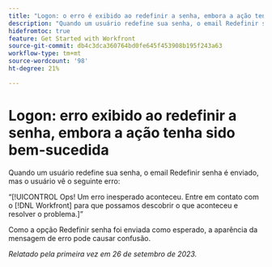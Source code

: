 ```yaml
---
title: "Logon: o erro é exibido ao redefinir a senha, embora a ação tenha sido bem-sucedida"
description: "Quando um usuário redefine sua senha, o email Redefinir senha é enviado, mas o usuário vê um erro."
hidefromtoc: true
feature: Get Started with Workfront
source-git-commit: db4c3dca360764bd0fe645f453908b195f243a63
workflow-type: tm+mt
source-wordcount: '98'
ht-degree: 21%

---
```



# Logon: erro exibido ao redefinir a senha, embora a ação tenha sido bem-sucedida

Quando um usuário redefine sua senha, o email Redefinir senha é enviado, mas o usuário vê o seguinte erro:

“[!UICONTROL Ops! Um erro inesperado aconteceu. Entre em contato com o [!DNL Workfront] para que possamos descobrir o que aconteceu e resolver o problema.]”

Como a opção Redefinir senha foi enviada como esperado, a aparência da mensagem de erro pode causar confusão.

_Relatado pela primeira vez em 26 de setembro de 2023._

